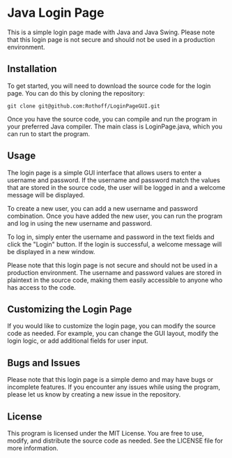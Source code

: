 # Java Login Page

This is a simple login page made with Java and Java Swing. Please note that this login page is not secure and should not be used in a production environment.

## Installation

To get started, you will need to download the source code for the login page. You can do this by cloning the repository:

```
git clone git@github.com:Rothoff/LoginPageGUI.git
```
Once you have the source code, you can compile and run the program in your preferred Java compiler. The main class is LoginPage.java, which you can run to start the program.

## Usage

The login page is a simple GUI interface that allows users to enter a username and password. If the username and password match the values that are stored in the source code, the user will be logged in and a welcome message will be displayed.

To create a new user, you can add a new username and password combination. Once you have added the new user, you can run the program and log in using the new username and password.

To log in, simply enter the username and password in the text fields and click the "Login" button. If the login is successful, a welcome message will be displayed in a new window.

Please note that this login page is not secure and should not be used in a production environment. The username and password values are stored in plaintext in the source code, making them easily accessible to anyone who has access to the code.

## Customizing the Login Page

If you would like to customize the login page, you can modify the source code as needed. For example, you can change the GUI layout, modify the login logic, or add additional fields for user input.

## Bugs and Issues

Please note that this login page is a simple demo and may have bugs or incomplete features. If you encounter any issues while using the program, please let us know by creating a new issue in the repository.

## License

This program is licensed under the MIT License. You are free to use, modify, and distribute the source code as needed. See the LICENSE file for more information.
